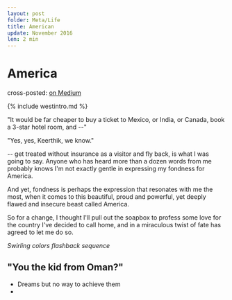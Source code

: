 ```yaml
---
layout: post
folder: Meta/Life
title: American
update: November 2016
len: 2 min
---
```

# America

<div class="essay-subtext">cross-posted: <a href="https://medium.com/@keerthiko">on Medium</a></div>

{% include westintro.md %}

"It would be far cheaper to buy a ticket to Mexico, or India, or Canada, book a 3-star hotel room, and --"

"Yes, yes, Keerthik, we know."

-- get treated without insurance as a visitor and fly back, is what I was going to say. Anyone who has heard more than a dozen words from me probably knows I'm not exactly gentle in expressing my fondness for America.

And yet, fondness is perhaps the expression that resonates with me the most, when it comes to this beautiful, proud and powerful, yet deeply flawed and insecure beast called America.

So for a change, I thought I'll pull out the soapbox to profess some love for the country I've decided to call home, and in a miraculous twist of fate has agreed to let me do so.

*Swirling colors flashback sequence*

## "You the kid from Oman?"

- Dreams but no way to achieve them
- 